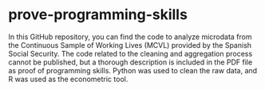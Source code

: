 # prove-programming-skills

In this GitHub repository, you can find the code to analyze microdata from the Continuous Sample of Working Lives (MCVL) provided by the Spanish Social Security. The code related to the cleaning and aggregation process cannot be published, but a thorough description is included in the PDF file as proof of programming skills. Python was used to clean the raw data, and R was used as the econometric tool.
